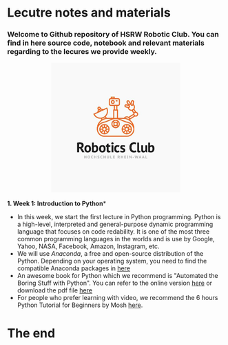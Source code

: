 # Lecutre notes and materials

### Welcome to Github repository of HSRW Robotic Club. You can find in here source code, notebook and relevant materials regarding to the lecures we provide weekly. 

<p align="center">
<img src="./Logo.png" width=300 class="center">
 </p>
 
**1. Week 1: Introduction to Python***
- In this week, we start the first lecture in Python programming. Python is a high-level, interpreted and general-purpose dynamic programming language that focuses on code redability. It is one of the most three common programming languages in the worlds and is use by Google, Yahoo, NASA, Facebook, Amazon, Instagram, etc. 
- We will use *Anaconda*, a free and open-source distribution of the Python. Depending on your operating system, you need to find the compatible Anaconda packages in [here](https://docs.anaconda.com/anaconda/install/) 
- An awesome book for Python which we recommend is "Automated the Boring Stuff with Python". You can refer to the online version [here](https://automatetheboringstuff.com/) or download the pdf file [here](http://bit.ly/31zqrjP)
- For people who prefer learning with video, we recommend the 6 hours Python Tutorial for Beginners by Mosh [here](https://www.youtube.com/watch?v=_uQrJ0TkZlc). 






# The end
